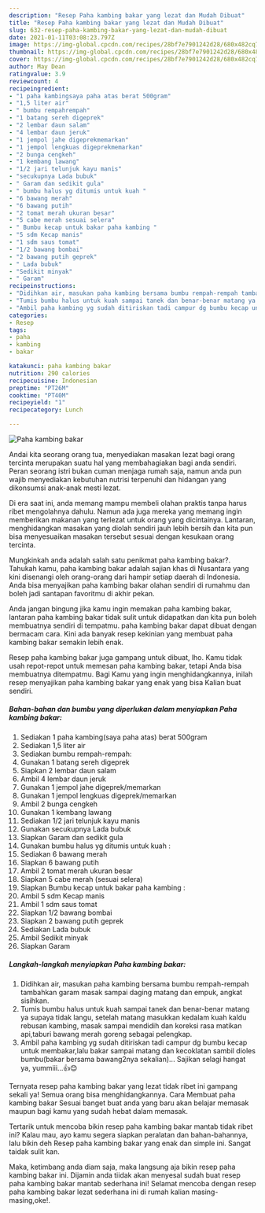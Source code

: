 ```yaml
---
description: "Resep Paha kambing bakar yang lezat dan Mudah Dibuat"
title: "Resep Paha kambing bakar yang lezat dan Mudah Dibuat"
slug: 632-resep-paha-kambing-bakar-yang-lezat-dan-mudah-dibuat
date: 2021-01-11T03:08:23.797Z
image: https://img-global.cpcdn.com/recipes/28bf7e7901242d28/680x482cq70/paha-kambing-bakar-foto-resep-utama.jpg
thumbnail: https://img-global.cpcdn.com/recipes/28bf7e7901242d28/680x482cq70/paha-kambing-bakar-foto-resep-utama.jpg
cover: https://img-global.cpcdn.com/recipes/28bf7e7901242d28/680x482cq70/paha-kambing-bakar-foto-resep-utama.jpg
author: May Dean
ratingvalue: 3.9
reviewcount: 4
recipeingredient:
- "1 paha kambingsaya paha atas berat 500gram"
- "1,5 liter air"
- " bumbu rempahrempah"
- "1 batang sereh digeprek"
- "2 lembar daun salam"
- "4 lembar daun jeruk"
- "1 jempol jahe digeprekmemarkan"
- "1 jempol lengkuas digeprekmemarkan"
- "2 bunga cengkeh"
- "1 kembang lawang"
- "1/2 jari telunjuk kayu manis"
- "secukupnya Lada bubuk"
- " Garam dan sedikit gula"
- " bumbu halus yg ditumis untuk kuah "
- "6 bawang merah"
- "6 bawang putih"
- "2 tomat merah ukuran besar"
- "5 cabe merah sesuai selera"
- " Bumbu kecap untuk bakar paha kambing "
- "5 sdm Kecap manis"
- "1 sdm saus tomat"
- "1/2 bawang bombai"
- "2 bawang putih geprek"
- " Lada bubuk"
- "Sedikit minyak"
- " Garam"
recipeinstructions:
- "Didihkan air, masukan paha kambing bersama bumbu rempah-rempah tambahkan garam masak sampai daging matang dan empuk, angkat sisihkan."
- "Tumis bumbu halus untuk kuah sampai tanek dan benar-benar matang ya supaya tidak langu, setelah matang masukkan kedalam kuah kaldu rebusan kambing, masak sampai mendidih dan koreksi rasa matikan api,taburi bawang merah goreng sebagai pelengkap."
- "Ambil paha kambing yg sudah ditiriskan tadi campur dg bumbu kecap untuk membakar,lalu bakar sampai matang dan kecoklatan sambil dioles bumbu(bakar bersama bawang2nya sekalian)... Sajikan selagi hangat ya, yummiii...👍😊"
categories:
- Resep
tags:
- paha
- kambing
- bakar

katakunci: paha kambing bakar 
nutrition: 290 calories
recipecuisine: Indonesian
preptime: "PT26M"
cooktime: "PT40M"
recipeyield: "1"
recipecategory: Lunch

---
```



![Paha kambing bakar](https://img-global.cpcdn.com/recipes/28bf7e7901242d28/680x482cq70/paha-kambing-bakar-foto-resep-utama.jpg)

Andai kita seorang orang tua, menyediakan masakan lezat bagi orang tercinta merupakan suatu hal yang membahagiakan bagi anda sendiri. Peran seorang istri bukan cuman menjaga rumah saja, namun anda pun wajib menyediakan kebutuhan nutrisi terpenuhi dan hidangan yang dikonsumsi anak-anak mesti lezat.

Di era  saat ini, anda memang mampu membeli olahan praktis tanpa harus ribet mengolahnya dahulu. Namun ada juga mereka yang memang ingin memberikan makanan yang terlezat untuk orang yang dicintainya. Lantaran, menghidangkan masakan yang diolah sendiri jauh lebih bersih dan kita pun bisa menyesuaikan masakan tersebut sesuai dengan kesukaan orang tercinta. 



Mungkinkah anda adalah salah satu penikmat paha kambing bakar?. Tahukah kamu, paha kambing bakar adalah sajian khas di Nusantara yang kini disenangi oleh orang-orang dari hampir setiap daerah di Indonesia. Anda bisa menyajikan paha kambing bakar olahan sendiri di rumahmu dan boleh jadi santapan favoritmu di akhir pekan.

Anda jangan bingung jika kamu ingin memakan paha kambing bakar, lantaran paha kambing bakar tidak sulit untuk didapatkan dan kita pun boleh membuatnya sendiri di tempatmu. paha kambing bakar dapat dibuat dengan bermacam cara. Kini ada banyak resep kekinian yang membuat paha kambing bakar semakin lebih enak.

Resep paha kambing bakar juga gampang untuk dibuat, lho. Kamu tidak usah repot-repot untuk memesan paha kambing bakar, tetapi Anda bisa membuatnya ditempatmu. Bagi Kamu yang ingin menghidangkannya, inilah resep menyajikan paha kambing bakar yang enak yang bisa Kalian buat sendiri.

<!--inarticleads1-->

##### Bahan-bahan dan bumbu yang diperlukan dalam menyiapkan Paha kambing bakar:

1. Sediakan 1 paha kambing(saya paha atas) berat 500gram
1. Sediakan 1,5 liter air
1. Sediakan  bumbu rempah-rempah:
1. Gunakan 1 batang sereh digeprek
1. Siapkan 2 lembar daun salam
1. Ambil 4 lembar daun jeruk
1. Gunakan 1 jempol jahe digeprek/memarkan
1. Gunakan 1 jempol lengkuas digeprek/memarkan
1. Ambil 2 bunga cengkeh
1. Gunakan 1 kembang lawang
1. Sediakan 1/2 jari telunjuk kayu manis
1. Gunakan secukupnya Lada bubuk
1. Siapkan  Garam dan sedikit gula
1. Gunakan  bumbu halus yg ditumis untuk kuah :
1. Sediakan 6 bawang merah
1. Siapkan 6 bawang putih
1. Ambil 2 tomat merah ukuran besar
1. Siapkan 5 cabe merah (sesuai selera)
1. Siapkan  Bumbu kecap untuk bakar paha kambing :
1. Ambil 5 sdm Kecap manis
1. Ambil 1 sdm saus tomat
1. Siapkan 1/2 bawang bombai
1. Siapkan 2 bawang putih geprek
1. Sediakan  Lada bubuk
1. Ambil Sedikit minyak
1. Siapkan  Garam




<!--inarticleads2-->

##### Langkah-langkah menyiapkan Paha kambing bakar:

1. Didihkan air, masukan paha kambing bersama bumbu rempah-rempah tambahkan garam masak sampai daging matang dan empuk, angkat sisihkan.
1. Tumis bumbu halus untuk kuah sampai tanek dan benar-benar matang ya supaya tidak langu, setelah matang masukkan kedalam kuah kaldu rebusan kambing, masak sampai mendidih dan koreksi rasa matikan api,taburi bawang merah goreng sebagai pelengkap.
1. Ambil paha kambing yg sudah ditiriskan tadi campur dg bumbu kecap untuk membakar,lalu bakar sampai matang dan kecoklatan sambil dioles bumbu(bakar bersama bawang2nya sekalian)... Sajikan selagi hangat ya, yummiii...👍😊




Ternyata resep paha kambing bakar yang lezat tidak ribet ini gampang sekali ya! Semua orang bisa menghidangkannya. Cara Membuat paha kambing bakar Sesuai banget buat anda yang baru akan belajar memasak maupun bagi kamu yang sudah hebat dalam memasak.

Tertarik untuk mencoba bikin resep paha kambing bakar mantab tidak ribet ini? Kalau mau, ayo kamu segera siapkan peralatan dan bahan-bahannya, lalu bikin deh Resep paha kambing bakar yang enak dan simple ini. Sangat taidak sulit kan. 

Maka, ketimbang anda diam saja, maka langsung aja bikin resep paha kambing bakar ini. Dijamin anda tiidak akan menyesal sudah buat resep paha kambing bakar mantab sederhana ini! Selamat mencoba dengan resep paha kambing bakar lezat sederhana ini di rumah kalian masing-masing,oke!.

